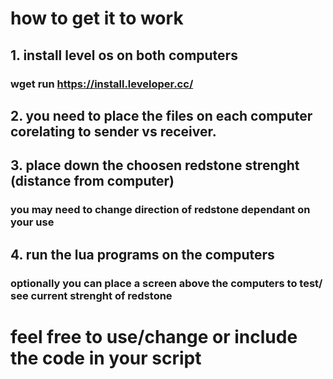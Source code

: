 # how to get it to work 
## 1. install level os on both computers
### wget run https://install.leveloper.cc/
## 2. you need to place the files on each computer corelating to sender vs receiver. 
## 3. place down the choosen redstone strenght (distance from computer)
### you may need to change direction of redstone dependant on your use
## 4. run the lua programs on the computers
### optionally you can place a screen above the computers to test/ see current strenght of redstone

# feel free to use/change or include the code in your script
